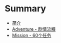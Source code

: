 # Summary

* [简介](README.md)
* [Adventure - 剧情流程](adventure-ju-qing-liu-cheng.md)
* [Mission - 60个任务](chapter1.md)

